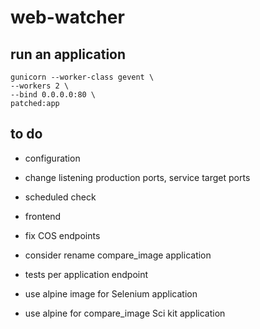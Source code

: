 # web-watcher

## run an application

    gunicorn --worker-class gevent \
    --workers 2 \
    --bind 0.0.0.0:80 \
    patched:app

## to do

- configuration
- change listening production ports, service target ports
- scheduled check
- frontend

- fix COS endpoints
- consider rename compare_image application
- tests per application endpoint

- use alpine image for Selenium application
- use alpine for compare_image Sci kit application
